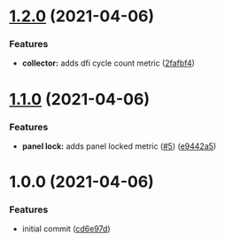 # [1.2.0](https://github.com/tlkamp/litter-exporter/compare/v1.1.0...v1.2.0) (2021-04-06)


### Features

* **collector:** adds dfi cycle count metric ([2fafbf4](https://github.com/tlkamp/litter-exporter/commit/2fafbf4c19e3261d99bafd43093985ad20832c6b))

# [1.1.0](https://github.com/tlkamp/litter-exporter/compare/v1.0.0...v1.1.0) (2021-04-06)


### Features

* **panel lock:** adds panel locked metric ([#5](https://github.com/tlkamp/litter-exporter/issues/5)) ([e9442a5](https://github.com/tlkamp/litter-exporter/commit/e9442a554b90fd59070ec493bb9e9886b0996573))

# 1.0.0 (2021-04-06)


### Features

* initial commit ([cd6e97d](https://github.com/tlkamp/litter-exporter/commit/cd6e97d1697329694ea045562f3ad4e2a368f7a8))
